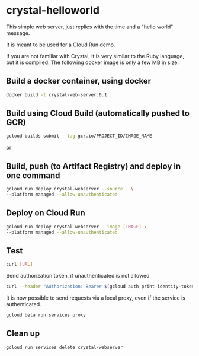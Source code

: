 # crystal-helloworld

This simple web server, just replies with the time
and a "hello world" message.

It is meant to be used for a Cloud Run demo.

If you are not familiar with Crystal, it is very similar
to the Ruby language, but it is compiled.  The following
docker image is only a few MB in size.

## Build a docker container, using docker
``` bash
docker build -t crystal-web-server:0.1 .
```

## Build using Cloud Build (automatically pushed to GCR)
``` bash
gcloud builds submit --tag gcr.io/PROJECT_ID/IMAGE_NAME
```

or

## Build, push (to Artifact Registry) and deploy in one command
``` bash
gcloud run deploy crystal-webserver --source . \
--platform managed --allow-unauthenticated
```

## Deploy on Cloud Run
``` bash
gcloud run deploy crystal-webserver --image [IMAGE] \
--platform managed --allow-unauthenticated
```

## Test
``` bash
curl [URL]
```

Send authorization token, if unauthenticated is not allowed
``` bash
curl --header "Authorization: Bearer $(gcloud auth print-identity-token)" [URL]
```

It is now possible to send requests via a local proxy, even if the service is authenticated.
``` bash
gcloud beta run services proxy
```

## Clean up
``` bash
gcloud run services delete crystal-webserver
```
